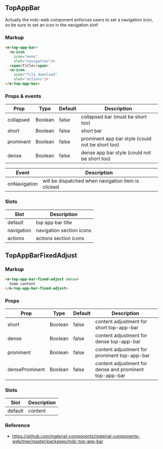 ## TopAppBar

Actually the mdc-web component enforces users to set a navigation icon, so be sure to set an icon
in the navigation slot!

### Markup

```html
<m-top-app-bar>
  <m-icon
    icon="menu"
    slot="navigation"/>
  <span>Title</span>
  <m-icon
    icon="file_download"
    slot="actions"/>
</m-top-app-bar>
```

### Props & events

| Prop | Type | Default | Description |
|------|------|---------|-------------|
| collapsed | Boolean | false | collapsed bar (must be short too) |
| short | Boolean | false | short bar |
| prominent | Boolean | false | prominent app bar style (could not be short too) |
| dense | Boolean | false | dense app bar style (could not be short too) |

| Event | Description |
|------|------|
| onNavigation | will be dispatched when navigation item is clicked |

### Slots

| Slot | Description |
|------|-------------|
| default | top app bar title |
| navigation | navigation section icons |
| actions | actions section icons |

## TopAppBarFixedAdjust

### Markup

```html
<m-top-app-bar-fixed-adjust dense>
  Some content
</m-top-app-bar-fixed-adjust>
```

### Props

| Prop | Type | Default | Description |
|------|------|---------|-------------|
| short | Boolean | false | content adjustment for short top-app-bar |
| dense | Boolean | false | content adjustment for dense top-app-bar |
| prominent | Boolean | false | content adjustment for prominent top-app-bar |
| denseProminent | Boolean | false | content adjustment for dense and prominent top-app-bar |

### Slots

| Slot | Description |
|------|-------------|
| default | content |

### Reference

- https://github.com/material-components/material-components-web/tree/master/packages/mdc-top-app-bar
